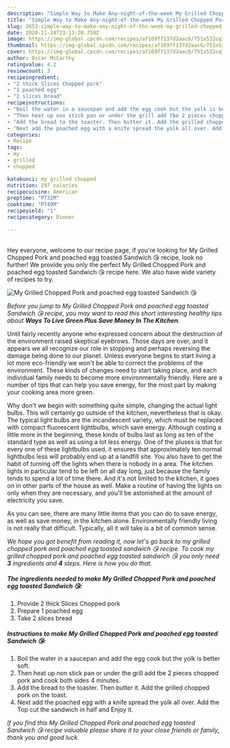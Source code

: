 ```yaml
---
description: "Simple Way to Make Any-night-of-the-week My Grilled Chopped Pork and poached egg toasted Sandwich 😘"
title: "Simple Way to Make Any-night-of-the-week My Grilled Chopped Pork and poached egg toasted Sandwich 😘"
slug: 2653-simple-way-to-make-any-night-of-the-week-my-grilled-chopped-pork-and-poached-egg-toasted-sandwich
date: 2020-11-24T23:13:20.750Z
image: https://img-global.cpcdn.com/recipes/af169ff137d2aac6/751x532cq70/my-grilled-chopped-pork-and-poached-egg-toasted-sandwich-😘-recipe-main-photo.jpg
thumbnail: https://img-global.cpcdn.com/recipes/af169ff137d2aac6/751x532cq70/my-grilled-chopped-pork-and-poached-egg-toasted-sandwich-😘-recipe-main-photo.jpg
cover: https://img-global.cpcdn.com/recipes/af169ff137d2aac6/751x532cq70/my-grilled-chopped-pork-and-poached-egg-toasted-sandwich-😘-recipe-main-photo.jpg
author: Oscar McCarthy
ratingvalue: 4.2
reviewcount: 3
recipeingredient:
- "2 thick Slices Chopped pork"
- "1 poached egg"
- "2 slices bread"
recipeinstructions:
- "Boil the water in a saucepan and add the egg cook but the yolk is better soft."
- "Then heat up non stick pan or under the grill add tbe 2 pieces chopped pork and cook both sides 4 minutes."
- "Add the bread to the toaster. Then butter it. Add the grilled chopped pork on the toast."
- "Next add the poached egg with a knife spread the yolk all over. Add the Top cut the sandwich in half and Enjoy it."
categories:
- Recipe
tags:
- my
- grilled
- chopped

katakunci: my grilled chopped 
nutrition: 297 calories
recipecuisine: American
preptime: "PT32M"
cooktime: "PT49M"
recipeyield: "1"
recipecategory: Dinner

---
```

<br>
Hey everyone, welcome to our recipe page, if you're looking for My Grilled Chopped Pork and poached egg toasted Sandwich 😘 recipe, look no further! We provide you only the perfect My Grilled Chopped Pork and poached egg toasted Sandwich 😘 recipe here. We also have wide variety of recipes to try.
<br>


![My Grilled Chopped Pork and poached egg toasted Sandwich 😘](https://img-global.cpcdn.com/recipes/af169ff137d2aac6/751x532cq70/my-grilled-chopped-pork-and-poached-egg-toasted-sandwich-😘-recipe-main-photo.jpg)

<i>Before you jump to My Grilled Chopped Pork and poached egg toasted Sandwich 😘 recipe, you may want to read this short interesting healthy tips about 
<strong>Ways To Live Green Plus Save Money In The Kitchen</strong>.</i>
</br>

Until fairly recently anyone who expressed concern about the destruction of the environment raised skeptical eyebrows. Those days are over, and it appears we all recognize our role in stopping and perhaps reversing the damage being done to our planet. Unless everyone begins to start living a lot more eco-friendly we won't be able to correct the problems of the environment. These kinds of changes need to start taking place, and each individual family needs to become more environmentally friendly. Here are a number of tips that can help you save energy, for the most part by making your cooking area more green.

Why don't we begin with something quite simple, changing the actual light bulbs. This will certainly go outside of the kitchen, nevertheless that is okay. The typical light bulbs are the incandescent variety, which must be replaced with compact fluorescent lightbulbs, which save energy. Although costing a little more in the beginning, these kinds of bulbs last as long as ten of the standard type as well as using a lot less energy. One of the pluses is that for every one of these lightbulbs used, it ensures that approximately ten normal lightbulbs less will probably end up at a landfill site. You also have to get the habit of turning off the lights when there is nobody in a area. The kitchen lights in particular tend to be left on all day long, just because the family tends to spend a lot of time there. And it's not limited to the kitchen, it goes on in other parts of the house as well. Make a routine of having the lights on only when they are necessary, and you'll be astonished at the amount of electricity you save.

As you can see, there are many little items that you can do to save energy, as well as save money, in the kitchen alone. Environmentally friendly living is not really that difficult. Typically, all it will take is a bit of common sense.


<i>We hope you got benefit from reading it, now let's go back to my grilled chopped pork and poached egg toasted sandwich 😘 recipe. To cook my grilled chopped pork and poached egg toasted sandwich 😘 you only need <strong>3</strong> ingredients and <strong>4</strong> steps. Here is how you do that.
</i>

##### The ingredients needed to make My Grilled Chopped Pork and poached egg toasted Sandwich 😘:

1. Provide 2 thick Slices Chopped pork
1. Prepare 1 poached egg
1. Take 2 slices bread


##### Instructions to make My Grilled Chopped Pork and poached egg toasted Sandwich 😘:

1. Boil the water in a saucepan and add the egg cook but the yolk is better soft.
1. Then heat up non stick pan or under the grill add tbe 2 pieces chopped pork and cook both sides 4 minutes.
1. Add the bread to the toaster. Then butter it. Add the grilled chopped pork on the toast.
1. Next add the poached egg with a knife spread the yolk all over. Add the Top cut the sandwich in half and Enjoy it.


<i>If you find this My Grilled Chopped Pork and poached egg toasted Sandwich 😘 recipe valuable please share it to your close friends or family, thank you and good luck.</i>
